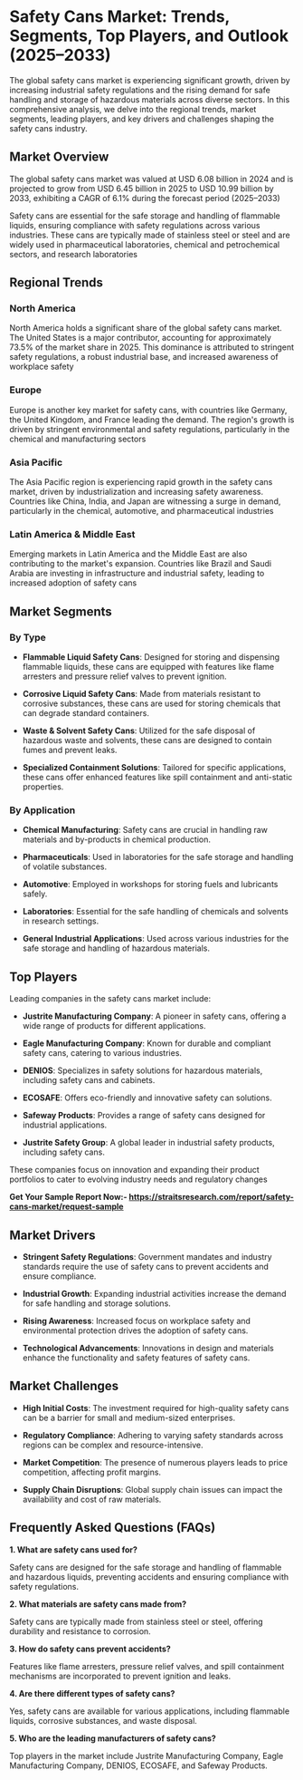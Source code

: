 <h1 data-start="40" data-end="116">Safety Cans Market: Trends, Segments, Top Players, and Outlook (2025&ndash;2033)</h1>
<p data-start="118" data-end="499">The global safety cans market is experiencing significant growth, driven by increasing industrial safety regulations and the rising demand for safe handling and storage of hazardous materials across diverse sectors. In this comprehensive analysis, we delve into the regional trends, market segments, leading players, and key drivers and challenges shaping the safety cans industry.</p>
<h2 data-start="506" data-end="524">Market Overview</h2>
<p data-start="526" data-end="783">The global safety cans market was valued at USD 6.08 billion in 2024 and is projected to grow from USD 6.45 billion in 2025 to USD 10.99 billion by 2033, exhibiting a CAGR of 6.1% during the forecast period (2025&ndash;2033)&nbsp;</p>
<p data-start="785" data-end="1148">Safety cans are essential for the safe storage and handling of flammable liquids, ensuring compliance with safety regulations across various industries. These cans are typically made of stainless steel or steel and are widely used in pharmaceutical laboratories, chemical and petrochemical sectors, and research laboratories&nbsp;</p>
<h2 data-start="1155" data-end="1173">Regional Trends</h2>
<h3 data-start="1175" data-end="1192">North America</h3>
<p data-start="1194" data-end="1546">North America holds a significant share of the global safety cans market. The United States is a major contributor, accounting for approximately 73.5% of the market share in 2025. This dominance is attributed to stringent safety regulations, a robust industrial base, and increased awareness of workplace safety </p>
<h3 data-start="1548" data-end="1558">Europe</h3>
<p data-start="1560" data-end="1862">Europe is another key market for safety cans, with countries like Germany, the United Kingdom, and France leading the demand. The region's growth is driven by stringent environmental and safety regulations, particularly in the chemical and manufacturing sectors </p>
<h3 data-start="1864" data-end="1880">Asia Pacific</h3>
<p data-start="1882" data-end="2208">The Asia Pacific region is experiencing rapid growth in the safety cans market, driven by industrialization and increasing safety awareness. Countries like China, India, and Japan are witnessing a surge in demand, particularly in the chemical, automotive, and pharmaceutical industries </p>
<h3 data-start="2210" data-end="2241">Latin America &amp; Middle East</h3>
<p data-start="2243" data-end="2525">Emerging markets in Latin America and the Middle East are also contributing to the market's expansion. Countries like Brazil and Saudi Arabia are investing in infrastructure and industrial safety, leading to increased adoption of safety cans&nbsp;</p>
<h2 data-start="2532" data-end="2550">Market Segments</h2>
<h3 data-start="2552" data-end="2563">By Type</h3>
<ul data-start="2565" data-end="3258">
<li data-start="2565" data-end="2762">
<p data-start="2567" data-end="2762"><strong data-start="2567" data-end="2599">Flammable Liquid Safety Cans</strong>: Designed for storing and dispensing flammable liquids, these cans are equipped with features like flame arresters and pressure relief valves to prevent ignition.</p>
</li>
<li data-start="2764" data-end="2934">
<p data-start="2766" data-end="2934"><strong data-start="2766" data-end="2798">Corrosive Liquid Safety Cans</strong>: Made from materials resistant to corrosive substances, these cans are used for storing chemicals that can degrade standard containers.</p>
</li>
<li data-start="2936" data-end="3094">
<p data-start="2938" data-end="3094"><strong data-start="2938" data-end="2969">Waste &amp; Solvent Safety Cans</strong>: Utilized for the safe disposal of hazardous waste and solvents, these cans are designed to contain fumes and prevent leaks.</p>
</li>
<li data-start="3096" data-end="3258">
<p data-start="3098" data-end="3258"><strong data-start="3098" data-end="3135">Specialized Containment Solutions</strong>: Tailored for specific applications, these cans offer enhanced features like spill containment and anti-static properties.</p>
</li>
</ul>
<h3 data-start="3260" data-end="3278">By Application</h3>
<ul data-start="3280" data-end="3814">
<li data-start="3280" data-end="3399">
<p data-start="3282" data-end="3399"><strong data-start="3282" data-end="3308">Chemical Manufacturing</strong>: Safety cans are crucial in handling raw materials and by-products in chemical production.</p>
</li>
<li data-start="3401" data-end="3502">
<p data-start="3403" data-end="3502"><strong data-start="3403" data-end="3422">Pharmaceuticals</strong>: Used in laboratories for the safe storage and handling of volatile substances.</p>
</li>
<li data-start="3504" data-end="3584">
<p data-start="3506" data-end="3584"><strong data-start="3506" data-end="3520">Automotive</strong>: Employed in workshops for storing fuels and lubricants safely.</p>
</li>
<li data-start="3586" data-end="3685">
<p data-start="3588" data-end="3685"><strong data-start="3588" data-end="3604">Laboratories</strong>: Essential for the safe handling of chemicals and solvents in research settings.</p>
</li>
<li data-start="3687" data-end="3814">
<p data-start="3689" data-end="3814"><strong data-start="3689" data-end="3724">General Industrial Applications</strong>: Used across various industries for the safe storage and handling of hazardous materials.</p>
</li>
</ul>
<h2 data-start="3821" data-end="3835">Top Players</h2>
<p data-start="3837" data-end="3889">Leading companies in the safety cans market include:</p>
<ul data-start="3891" data-end="4505">
<li data-start="3891" data-end="4016">
<p data-start="3893" data-end="4016"><strong data-start="3893" data-end="3927">Justrite Manufacturing Company</strong>: A pioneer in safety cans, offering a wide range of products for different applications.</p>
</li>
<li data-start="4018" data-end="4129">
<p data-start="4020" data-end="4129"><strong data-start="4020" data-end="4051">Eagle Manufacturing Company</strong>: Known for durable and compliant safety cans, catering to various industries.</p>
</li>
<li data-start="4131" data-end="4237">
<p data-start="4133" data-end="4237"><strong data-start="4133" data-end="4143">DENIOS</strong>: Specializes in safety solutions for hazardous materials, including safety cans and cabinets.</p>
</li>
<li data-start="4239" data-end="4310">
<p data-start="4241" data-end="4310"><strong data-start="4241" data-end="4252">ECOSAFE</strong>: Offers eco-friendly and innovative safety can solutions.</p>
</li>
<li data-start="4312" data-end="4405">
<p data-start="4314" data-end="4405"><strong data-start="4314" data-end="4334">Safeway Products</strong>: Provides a range of safety cans designed for industrial applications.</p>
</li>
<li data-start="4407" data-end="4505">
<p data-start="4409" data-end="4505"><strong data-start="4409" data-end="4434">Justrite Safety Group</strong>: A global leader in industrial safety products, including safety cans.</p>
</li>
</ul>
<p data-start="4507" data-end="4681">These companies focus on innovation and expanding their product portfolios to cater to evolving industry needs and regulatory changes&nbsp;</p>
<p data-start="4507" data-end="4681"><strong>Get Your Sample Report Now:-&nbsp;<a href="https://straitsresearch.com/report/safety-cans-market/request-sample">https://straitsresearch.com/report/safety-cans-market/request-sample</a>&nbsp;</strong></p>
<h2 data-start="4688" data-end="4705">Market Drivers</h2>
<ul data-start="4707" data-end="5238">
<li data-start="4707" data-end="4860">
<p data-start="4709" data-end="4860"><strong data-start="4709" data-end="4741">Stringent Safety Regulations</strong>: Government mandates and industry standards require the use of safety cans to prevent accidents and ensure compliance.</p>
</li>
<li data-start="4862" data-end="4979">
<p data-start="4864" data-end="4979"><strong data-start="4864" data-end="4885">Industrial Growth</strong>: Expanding industrial activities increase the demand for safe handling and storage solutions.</p>
</li>
<li data-start="4981" data-end="5105">
<p data-start="4983" data-end="5105"><strong data-start="4983" data-end="5003">Rising Awareness</strong>: Increased focus on workplace safety and environmental protection drives the adoption of safety cans.</p>
</li>
<li data-start="5107" data-end="5238">
<p data-start="5109" data-end="5238"><strong data-start="5109" data-end="5139">Technological Advancements</strong>: Innovations in design and materials enhance the functionality and safety features of safety cans.</p>
</li>
</ul>
<h2 data-start="5245" data-end="5265">Market Challenges</h2>
<ul data-start="5267" data-end="5752">
<li data-start="5267" data-end="5402">
<p data-start="5269" data-end="5402"><strong data-start="5269" data-end="5291">High Initial Costs</strong>: The investment required for high-quality safety cans can be a barrier for small and medium-sized enterprises.</p>
</li>
<li data-start="5404" data-end="5523">
<p data-start="5406" data-end="5523"><strong data-start="5406" data-end="5431">Regulatory Compliance</strong>: Adhering to varying safety standards across regions can be complex and resource-intensive.</p>
</li>
<li data-start="5525" data-end="5637">
<p data-start="5527" data-end="5637"><strong data-start="5527" data-end="5549">Market Competition</strong>: The presence of numerous players leads to price competition, affecting profit margins.</p>
</li>
<li data-start="5639" data-end="5752">
<p data-start="5641" data-end="5752"><strong data-start="5641" data-end="5669">Supply Chain Disruptions</strong>: Global supply chain issues can impact the availability and cost of raw materials.</p>
</li>
</ul>
<h2 data-start="5759" data-end="5795">Frequently Asked Questions (FAQs)</h2>
<p data-start="5797" data-end="5834"><strong data-start="5797" data-end="5834">1. What are safety cans used for?</strong></p>
<p data-start="5836" data-end="6000">Safety cans are designed for the safe storage and handling of flammable and hazardous liquids, preventing accidents and ensuring compliance with safety regulations.</p>
<p data-start="6002" data-end="6050"><strong data-start="6002" data-end="6050">2. What materials are safety cans made from?</strong></p>
<p data-start="6052" data-end="6162">Safety cans are typically made from stainless steel or steel, offering durability and resistance to corrosion.</p>
<p data-start="6164" data-end="6208"><strong data-start="6164" data-end="6208">3. How do safety cans prevent accidents?</strong></p>
<p data-start="6210" data-end="6345">Features like flame arresters, pressure relief valves, and spill containment mechanisms are incorporated to prevent ignition and leaks.</p>
<p data-start="6347" data-end="6395"><strong data-start="6347" data-end="6395">4. Are there different types of safety cans?</strong></p>
<p data-start="6397" data-end="6524">Yes, safety cans are available for various applications, including flammable liquids, corrosive substances, and waste disposal.</p>
<p data-start="6526" data-end="6582"><strong data-start="6526" data-end="6582">5. Who are the leading manufacturers of safety cans?</strong></p>
<p data-start="6584" data-end="6717">Top players in the market include Justrite Manufacturing Company, Eagle Manufacturing Company, DENIOS, ECOSAFE, and Safeway Products.</p>
